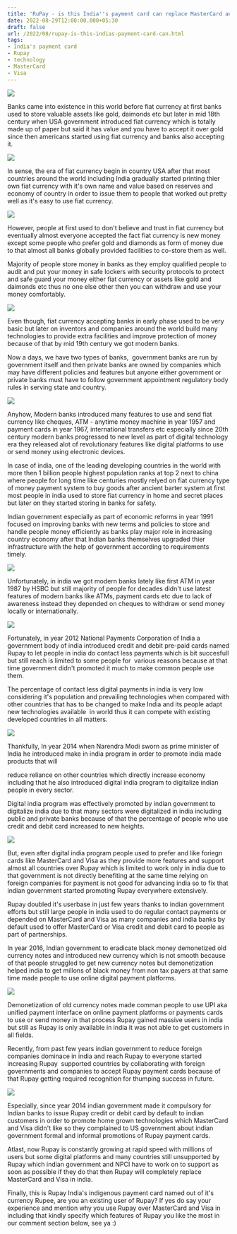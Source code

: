 ```yaml
---
title: 'RuPay - is this India''s payment card can replace MasterCard and Visa.'
date: 2022-08-29T12:00:00.000+05:30
draft: false
url: /2022/08/rupay-is-this-indias-payment-card-can.html
tags: 
- India's payment card
- Rupay
- technology
- MasterCard
- Visa
---
```


 [![](https://lh3.googleusercontent.com/-_ku2TFEPE4c/Yw0PZQc1ezI/AAAAAAAANXk/bFf1GYVtLDoHXK_slz6ecELuOcATL1wMACNcBGAsYHQ/s1600/1661800288357676-0.png)](https://lh3.googleusercontent.com/-_ku2TFEPE4c/Yw0PZQc1ezI/AAAAAAAANXk/bFf1GYVtLDoHXK_slz6ecELuOcATL1wMACNcBGAsYHQ/s1600/1661800288357676-0.png) 

  

  

Banks came into existence in this world before fiat currency at first banks used to store valuable assets like gold, daimonds etc but later in mid 18th century when USA government introduced fiat currency which is totally made up of paper but said it has value and you have to accept it over gold since then americans started using fiat currency and banks also accepting it.  

  

 [![](https://lh3.googleusercontent.com/-jM_cuy4ke0Q/Yw28kUS84kI/AAAAAAAANYQ/kYLgTyaBQu0uPxysAGIl3n629hlSeKjhACNcBGAsYHQ/s1600/1661844621247464-0.png)](https://lh3.googleusercontent.com/-jM_cuy4ke0Q/Yw28kUS84kI/AAAAAAAANYQ/kYLgTyaBQu0uPxysAGIl3n629hlSeKjhACNcBGAsYHQ/s1600/1661844621247464-0.png) 

  

  

In sense, the era of fiat currency begin in country USA after that most countries around the world including India gradually started printing thier own fiat currency with it's own name and value based on reserves and economy of country in order to issue them to people that worked out pretty well as it's easy to use fiat currency.

  

 [![](https://lh3.googleusercontent.com/-pBkfQqpB1-o/Yw28jjMLqbI/AAAAAAAANYM/Bo-pSC2eWXYYxQXWStNrR98Ue-p0T5kngCNcBGAsYHQ/s1600/1661844617686203-1.png)](https://lh3.googleusercontent.com/-pBkfQqpB1-o/Yw28jjMLqbI/AAAAAAAANYM/Bo-pSC2eWXYYxQXWStNrR98Ue-p0T5kngCNcBGAsYHQ/s1600/1661844617686203-1.png) 

  

  

However, people at first used to don't believe and trust in fiat currency but eventually almost everyone accepted the fact fiat currency is new money except some people who prefer gold and diamonds as form of money due to that almost all banks globally provided facilities to co-store them as well.

  

Majority of people store money in banks as they employ qualified people to audit and put your money in safe lockers with security protocols to protect and safe guard your money either fiat currency or assets like gold and daimonds etc thus no one else other then you can withdraw and use your money comfortably.

  

 [![](https://lh3.googleusercontent.com/-CfSIGO7pjGs/Yw28ikdNUXI/AAAAAAAANYI/xHPDBuENSksNbuUe296H6aDKWqmly7xhACNcBGAsYHQ/s1600/1661844613702010-2.png)](https://lh3.googleusercontent.com/-CfSIGO7pjGs/Yw28ikdNUXI/AAAAAAAANYI/xHPDBuENSksNbuUe296H6aDKWqmly7xhACNcBGAsYHQ/s1600/1661844613702010-2.png) 

  

  

Even though, fiat currency accepting banks in early phase used to be very basic but later on inventors and companies around the world build many technologies to provide extra facilities and improve protection of money because of that by mid 19th century we got modern banks.

  

Now a days, we have two types of banks,  government banks are run by government itself and then private banks are owned by companies which may have different policies and features but anyone either government or private banks must have to follow government appointment regulatory body rules in serving state and country.

  

 [![](https://lh3.googleusercontent.com/-GgB922TpFb4/Yw28hgvAgBI/AAAAAAAANYE/UlgPlbPWZQApqNkuPToaBvdfDQXxmzzdACNcBGAsYHQ/s1600/1661844609522624-3.png)](https://lh3.googleusercontent.com/-GgB922TpFb4/Yw28hgvAgBI/AAAAAAAANYE/UlgPlbPWZQApqNkuPToaBvdfDQXxmzzdACNcBGAsYHQ/s1600/1661844609522624-3.png) 

  

  

Anyhow, Modern banks introduced many features to use and send fiat currency like cheques, ATM - anytime money machine in year 1957 and payment cards in year 1967, international transfers etc especially since 20th century modern banks progressed to new level as part of digital technology era they released alot of revolutionary features like digital platforms to use or send money using electronic devices.

  

In case of india, one of the leading developing countries in the world with more then 1 billion people highest population ranks at top 2 next to china where people for long time like centuries mostly relyed on fiat currency type of money payment system to buy goods after ancient barter system at first most people in india used to store fiat currency in home and secret places but later on they started storing in banks for safety.

  

Indian government especially as part of economic reforms in year 1991 focused on improving banks with new terms and policies to store and handle people money efficiently as banks play major role in increasing country economy after that Indian banks themselves upgraded thier infrastructure with the help of government according to requirements timely.

  

 [![](https://lh3.googleusercontent.com/-1tDfoAc9klc/Yw28ghJwPbI/AAAAAAAANYA/wloHtjlMRcsoQB0v3C0Wv9w4OCf_nMrRwCNcBGAsYHQ/s1600/1661844605947910-4.png)](https://lh3.googleusercontent.com/-1tDfoAc9klc/Yw28ghJwPbI/AAAAAAAANYA/wloHtjlMRcsoQB0v3C0Wv9w4OCf_nMrRwCNcBGAsYHQ/s1600/1661844605947910-4.png) 

  

  

Unfortunately, in india we got modern banks lately like first ATM in year 1987 by HSBC but still majority of people for decades didn't use latest features of modern banks like ATMs, payment cards etc due to lack of awareness instead they depended on cheques to withdraw or send money locally or internationally.

  

 [![](https://lh3.googleusercontent.com/-I8-eeOegnMs/Yw28flQ_wmI/AAAAAAAANX8/wT76nY8g4AM2i-7M8J2yt7dwWmxYNRQ-gCNcBGAsYHQ/s1600/1661844602317738-5.png)](https://lh3.googleusercontent.com/-I8-eeOegnMs/Yw28flQ_wmI/AAAAAAAANX8/wT76nY8g4AM2i-7M8J2yt7dwWmxYNRQ-gCNcBGAsYHQ/s1600/1661844602317738-5.png) 

  

  

Fortunately, in year 2012 National Payments Corporation of India a government body of india introduced credit and debit pre-paid cards named Rupay to let people in india do contact less payments which is bit succesfull but still reach is limited to some people for  various reasons because at that time government didn't promoted it much to make common people use them.

  

The percentage of contact less digital payments in india is very low considering it's population and prevailing technologies when compared with other countries that has to be changed to make India and its people adapt new technologies available  in world thus it can compete with existing developed countries in all matters.

  

 [![](https://lh3.googleusercontent.com/-7BI4-T0oYWQ/Yw28erBj46I/AAAAAAAANX4/zlt2VjycFe8UtYiBeyCXknaWOfxTARWXACNcBGAsYHQ/s1600/1661844598196236-6.png)](https://lh3.googleusercontent.com/-7BI4-T0oYWQ/Yw28erBj46I/AAAAAAAANX4/zlt2VjycFe8UtYiBeyCXknaWOfxTARWXACNcBGAsYHQ/s1600/1661844598196236-6.png) 

  

  

Thankfully, In year 2014 when Narendra Modi sworn as prime minister of India he introduced make in india program in order to promote india made products that will 

reduce reliance on other countries which directly increase economy including that he also introduced digital india program to digitalize indian people in every sector.

  

Digital india program was effectively promoted by indian government to digitalize india due to that many sectors were digitalized in india including public and private banks because of that the percentage of people who use credit and debit card increased to new heights.

  

 [![](https://lh3.googleusercontent.com/-dum-is6B_E0/Yw28dmWgq4I/AAAAAAAANX0/r8zh6SG5-uMaC8nRu5yE2xjF_5NbMVn5ACNcBGAsYHQ/s1600/1661844594137104-7.png)](https://lh3.googleusercontent.com/-dum-is6B_E0/Yw28dmWgq4I/AAAAAAAANX0/r8zh6SG5-uMaC8nRu5yE2xjF_5NbMVn5ACNcBGAsYHQ/s1600/1661844594137104-7.png) 

  

But, even after digital india program people used to prefer and like foriegn cards like MasterCard and Visa as they provide more features and support almost all countries over Rupay which is limited to work only in india due to that government is not directly benefiting at the same time relying on foreign companies for payment is not good for advancing india so to fix that indian government started promoting Rupay everywhere extensively.

  

Rupay doubled it's userbase in just few years thanks to indian government efforts but still large people in india used to do regular contact payments or depended on MasterCard and Visa as many companies and india banks by default used to offer MasterCard or Visa credit and debit card to people as part of partnerships.

  

In year 2016, Indian government to eradicate black money demonetized old currency notes and introduced new currency which is not smooth because of that people struggled to get new currency notes but demonetization helped india to get millons of black money from non tax payers at that same time made people to use online digital payment platforms.

  

 [![](https://lh3.googleusercontent.com/-pLBxNGrAjg0/Yw28csT9TKI/AAAAAAAANXw/7hE9W18XtBgV_xD3RcdmiuQw9nEleM1dQCNcBGAsYHQ/s1600/1661844590723772-8.png)](https://lh3.googleusercontent.com/-pLBxNGrAjg0/Yw28csT9TKI/AAAAAAAANXw/7hE9W18XtBgV_xD3RcdmiuQw9nEleM1dQCNcBGAsYHQ/s1600/1661844590723772-8.png) 

  

  

Demonetization of old currency notes made comman people to use UPI aka unified payment interface on online payment platforms or payments cards to use or send money in that process Rupay gained massive users in india but still as Rupay is only available in india it was not able to get customers in all fields.

  

Recently, from past few years indian government to reduce foreign companies dominace in india and reach Rupay to everyone started increasing Rupay  supported countries by collaborating with foreign governments and companies to accept Rupay payment cards because of that Rupay getting required recognition for thumping success in future.

  

 [![](https://lh3.googleusercontent.com/-f98pRx16128/Yw28bzPOW-I/AAAAAAAANXs/32P4vAniidQGgQ8Bgud1jdBcM_ze-Y-wwCNcBGAsYHQ/s1600/1661844586990779-9.png)](https://lh3.googleusercontent.com/-f98pRx16128/Yw28bzPOW-I/AAAAAAAANXs/32P4vAniidQGgQ8Bgud1jdBcM_ze-Y-wwCNcBGAsYHQ/s1600/1661844586990779-9.png) 

  

  

Especially, since year 2014 indian government made it compulsory for Indian banks to issue Rupay credit or debit card by default to indian customers in order to promote home grown technologies which MasterCard and Visa didn't like so they complained to US government about indian government formal and informal promotions of Rupay payment cards.

  

Atlast, now Rupay is constantly growing at rapid speed with millions of users but some digital platforms and many countries still unsupported by Rupay which indian government and NPCI have to work on to support as soon as possible if they do that then Rupay will completely replace MasterCard and Visa in india.

  

Finally, this is Rupay India's indigenous payment card named out of it's currency Rupee, are you an existing user of Rupay? If yes do say your experience and mention why you use Rupay over MasterCard and Visa in including that kindly specify which features of Rupay you like the most in our comment section below, see ya :)